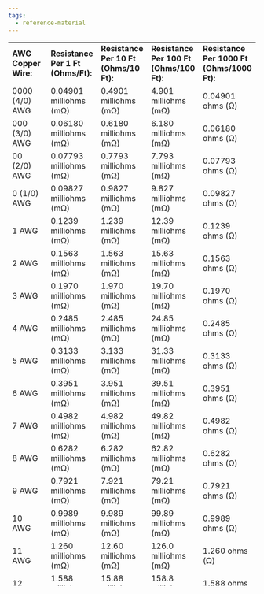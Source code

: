 ```yaml
---
tags:
  - reference-material
---
```



<table style="border-collapse: collapse; width: 100%; height: 1104px;">
<tbody>
<tr style="height: 48px;">
<td style="width: 20%; height: 48px;"><strong>AWG Copper Wire:</strong></td>
<td style="width: 20%; height: 48px;"><b>Resistance Per 1 Ft (Ohms/Ft):</b></td>
<td style="width: 20%; height: 48px;"><b>Resistance Per 10 Ft (Ohms/10 Ft):</b></td>
<td style="width: 20%; height: 48px;"><b>Resistance Per 100 Ft (Ohms/100 Ft):</b></td>
<td style="width: 20%; height: 48px;"><b>Resistance Per 1000 Ft (Ohms/1000 Ft):</b></td>
</tr>
<tr>
<td style="width: 20%; height: 24px;">0000 (4/0) AWG</td>
<td style="width: 20%; height: 24px;">0.04901 milliohms (mΩ)</td>
<td style="width: 20%; height: 24px;">0.4901 milliohms (mΩ)</td>
<td style="width: 20%; height: 24px;">4.901 milliohms (mΩ)</td>
<td style="width: 20%; height: 24px;">0.04901 ohms (Ω)</td>
</tr>
<tr>
<td style="width: 20%; height: 24px;">000 (3/0) AWG</td>
<td style="width: 20%; height: 24px;">0.06180 milliohms (mΩ)</td>
<td style="width: 20%; height: 24px;">0.6180 milliohms (mΩ)</td>
<td style="width: 20%; height: 24px;">6.180 milliohms (mΩ)</td>
<td style="width: 20%; height: 24px;">0.06180 ohms (Ω)</td>
</tr>
<tr>
<td style="width: 20%; height: 24px;">00 (2/0) AWG</td>
<td style="width: 20%; height: 24px;">0.07793 milliohms (mΩ)</td>
<td style="width: 20%; height: 24px;">0.7793 milliohms (mΩ)</td>
<td style="width: 20%; height: 24px;">7.793 milliohms (mΩ)</td>
<td style="width: 20%; height: 24px;">0.07793 ohms (Ω)</td>
</tr>
<tr>
<td style="width: 20%; height: 24px;">0 (1/0) AWG</td>
<td style="width: 20%; height: 24px;">0.09827 milliohms (mΩ)</td>
<td style="width: 20%; height: 24px;">0.9827 milliohms (mΩ)</td>
<td style="width: 20%; height: 24px;">9.827 milliohms (mΩ)</td>
<td style="width: 20%; height: 24px;">0.09827 ohms (Ω)</td>
</tr>
<tr>
<td style="width: 20%; height: 24px;">1 AWG</td>
<td style="width: 20%; height: 24px;">0.1239 milliohms (mΩ)</td>
<td style="width: 20%; height: 24px;">1.239 milliohms (mΩ)</td>
<td style="width: 20%; height: 24px;">12.39 milliohms (mΩ)</td>
<td style="width: 20%; height: 24px;">0.1239 ohms (Ω)</td>
</tr>
<tr>
<td style="width: 20%; height: 24px;">2 AWG</td>
<td style="width: 20%; height: 24px;">0.1563 milliohms (mΩ)</td>
<td style="width: 20%; height: 24px;">1.563 milliohms (mΩ)</td>
<td style="width: 20%; height: 24px;">15.63 milliohms (mΩ)</td>
<td style="width: 20%; height: 24px;">0.1563 ohms (Ω)</td>
</tr>
<tr>
<td style="width: 20%; height: 24px;">3 AWG</td>
<td style="width: 20%; height: 24px;">0.1970 milliohms (mΩ)</td>
<td style="width: 20%; height: 24px;">1.970 milliohms (mΩ)</td>
<td style="width: 20%; height: 24px;">19.70 milliohms (mΩ)</td>
<td style="width: 20%; height: 24px;">0.1970 ohms (Ω)</td>
</tr>
<tr>
<td style="width: 20%; height: 24px;">4 AWG</td>
<td style="width: 20%; height: 24px;">0.2485 milliohms (mΩ)</td>
<td style="width: 20%; height: 24px;">2.485 milliohms (mΩ)</td>
<td style="width: 20%; height: 24px;">24.85 milliohms (mΩ)</td>
<td style="width: 20%; height: 24px;">0.2485 ohms (Ω)</td>
</tr>
<tr>
<td style="width: 20%; height: 24px;">5 AWG</td>
<td style="width: 20%; height: 24px;">0.3133 milliohms (mΩ)</td>
<td style="width: 20%; height: 24px;">3.133 milliohms (mΩ)</td>
<td style="width: 20%; height: 24px;">31.33 milliohms (mΩ)</td>
<td style="width: 20%; height: 24px;">0.3133 ohms (Ω)</td>
</tr>
<tr>
<td style="width: 20%; height: 24px;">6 AWG</td>
<td style="width: 20%; height: 24px;">0.3951 milliohms (mΩ)</td>
<td style="width: 20%; height: 24px;">3.951 milliohms (mΩ)</td>
<td style="width: 20%; height: 24px;">39.51 milliohms (mΩ)</td>
<td style="width: 20%; height: 24px;">0.3951 ohms (Ω)</td>
</tr>
<tr>
<td style="width: 20%; height: 24px;">7 AWG</td>
<td style="width: 20%; height: 24px;">0.4982 milliohms (mΩ)</td>
<td style="width: 20%; height: 24px;">4.982 milliohms (mΩ)</td>
<td style="width: 20%; height: 24px;">49.82 milliohms (mΩ)</td>
<td style="width: 20%; height: 24px;">0.4982 ohms (Ω)</td>
</tr>
<tr>
<td style="width: 20%; height: 24px;">8 AWG</td>
<td style="width: 20%; height: 24px;">0.6282 milliohms (mΩ)</td>
<td style="width: 20%; height: 24px;">6.282 milliohms (mΩ)</td>
<td style="width: 20%; height: 24px;">62.82 milliohms (mΩ)</td>
<td style="width: 20%; height: 24px;">0.6282 ohms (Ω)</td>
</tr>
<tr>
<td style="width: 20%; height: 24px;">9 AWG</td>
<td style="width: 20%; height: 24px;">0.7921 milliohms (mΩ)</td>
<td style="width: 20%; height: 24px;">7.921 milliohms (mΩ)</td>
<td style="width: 20%; height: 24px;">79.21 milliohms (mΩ)</td>
<td style="width: 20%; height: 24px;">0.7921 ohms (Ω)</td>
</tr>
<tr>
<td style="width: 20%; height: 24px;">10 AWG</td>
<td style="width: 20%; height: 24px;">0.9989 milliohms (mΩ)</td>
<td style="width: 20%; height: 24px;">9.989 milliohms (mΩ)</td>
<td style="width: 20%; height: 24px;">99.89 milliohms (mΩ)</td>
<td style="width: 20%; height: 24px;">0.9989 ohms (Ω)</td>
</tr>
<tr>
<td style="width: 20%; height: 24px;">11 AWG</td>
<td style="width: 20%; height: 24px;">1.260 milliohms (mΩ)</td>
<td style="width: 20%; height: 24px;">12.60 milliohms (mΩ)</td>
<td style="width: 20%; height: 24px;">126.0 milliohms (mΩ)</td>
<td style="width: 20%; height: 24px;">1.260 ohms (Ω)</td>
</tr>
<tr>
<td style="width: 20%; height: 24px;">12 AWG</td>
<td style="width: 20%; height: 24px;">1.588 milliohms (mΩ)</td>
<td style="width: 20%; height: 24px;">15.88 milliohms (mΩ)</td>
<td style="width: 20%; height: 24px;">158.8 milliohms (mΩ)</td>
<td style="width: 20%; height: 24px;">1.588 ohms (Ω)</td>
</tr>
<tr>
<td style="width: 20%; height: 24px;">13 AWG</td>
<td style="width: 20%; height: 24px;">2.003 milliohms (mΩ)</td>
<td style="width: 20%; height: 24px;">20.03 milliohms (mΩ)</td>
<td style="width: 20%; height: 24px;">200.3 milliohms (mΩ)</td>
<td style="width: 20%; height: 24px;">2.003 ohms (Ω)</td>
</tr>
<tr>
<td style="width: 20%; height: 24px;">14 AWG</td>
<td style="width: 20%; height: 24px;">2.525 milliohms (mΩ)</td>
<td style="width: 20%; height: 24px;">25.25 milliohms (mΩ)</td>
<td style="width: 20%; height: 24px;">252.5 milliohms (mΩ)</td>
<td style="width: 20%; height: 24px;">2.525 ohms (Ω)</td>
</tr>
<tr>
<td style="width: 20%; height: 24px;">15 AWG</td>
<td style="width: 20%; height: 24px;">3.184 milliohms (mΩ)</td>
<td style="width: 20%; height: 24px;">31.84 milliohms (mΩ)</td>
<td style="width: 20%; height: 24px;">318.4 milliohms (mΩ)</td>
<td style="width: 20%; height: 24px;">3.184 ohms (Ω)</td>
</tr>
<tr>
<td style="width: 20%; height: 24px;">16 AWG</td>
<td style="width: 20%; height: 24px;">4.016 milliohms (mΩ)</td>
<td style="width: 20%; height: 24px;">40.16 milliohms (mΩ)</td>
<td style="width: 20%; height: 24px;">401.6 milliohms (mΩ)</td>
<td style="width: 20%; height: 24px;">4.016 ohms (Ω)</td>
</tr>
<tr>
<td style="width: 20%; height: 24px;">17 AWG</td>
<td style="width: 20%; height: 24px;">5.064 milliohms (mΩ)</td>
<td style="width: 20%; height: 24px;">50.64 milliohms (mΩ)</td>
<td style="width: 20%; height: 24px;">506.4 milliohms (mΩ)</td>
<td style="width: 20%; height: 24px;">5.064 ohms (Ω)</td>
</tr>
<tr>
<td style="width: 20%; height: 24px;">18 AWG</td>
<td style="width: 20%; height: 24px;">6.385 milliohms (mΩ)</td>
<td style="width: 20%; height: 24px;">63.85 milliohms (mΩ)</td>
<td style="width: 20%; height: 24px;">638.5 milliohms (mΩ)</td>
<td style="width: 20%; height: 24px;">6.385 ohms (Ω)</td>
</tr>
<tr>
<td style="width: 20%; height: 24px;">19 AWG</td>
<td style="width: 20%; height: 24px;">8.051 milliohms (mΩ)</td>
<td style="width: 20%; height: 24px;">80.51 milliohms (mΩ)</td>
<td style="width: 20%; height: 24px;">805.1 milliohms (mΩ)</td>
<td style="width: 20%; height: 24px;">8.051 ohms (Ω)</td>
</tr>
<tr>
<td style="width: 20%; height: 24px;">20 AWG</td>
<td style="width: 20%; height: 24px;">10.15 milliohms (mΩ)</td>
<td style="width: 20%; height: 24px;">101.5 milliohms (mΩ)</td>
<td style="width: 20%; height: 24px;">1015 milliohms (mΩ)</td>
<td style="width: 20%; height: 24px;">10.15 ohms (Ω)</td>
</tr>
<tr>
<td style="width: 20%; height: 24px;">21 AWG</td>
<td style="width: 20%; height: 24px;">12.80 milliohms (mΩ)</td>
<td style="width: 20%; height: 24px;">128.0 milliohms (mΩ)</td>
<td style="width: 20%; height: 24px;">1280 milliohms (mΩ)</td>
<td style="width: 20%; height: 24px;">12.80 ohms (Ω)</td>
</tr>
<tr>
<td style="width: 20%; height: 24px;">22 AWG</td>
<td style="width: 20%; height: 24px;">16.14 milliohms (mΩ)</td>
<td style="width: 20%; height: 24px;">161.4 milliohms (mΩ)</td>
<td style="width: 20%; height: 24px;">1614 milliohms (mΩ)</td>
<td style="width: 20%; height: 24px;">16.14 ohms (Ω)</td>
</tr>
<tr>
<td style="width: 20%; height: 24px;">23 AWG</td>
<td style="width: 20%; height: 24px;">20.36 milliohms (mΩ)</td>
<td style="width: 20%; height: 24px;">203.6 milliohms (mΩ)</td>
<td style="width: 20%; height: 24px;">2036 milliohms (mΩ)</td>
<td style="width: 20%; height: 24px;">20.36 ohms (Ω)</td>
</tr>
<tr>
<td style="width: 20%; height: 24px;">24 AWG</td>
<td style="width: 20%; height: 24px;">25.67 milliohms (mΩ)</td>
<td style="width: 20%; height: 24px;">256.7 milliohms (mΩ)</td>
<td style="width: 20%; height: 24px;">2567 milliohms (mΩ)</td>
<td style="width: 20%; height: 24px;">25.67 ohms (Ω)</td>
</tr>
<tr>
<td style="width: 20%; height: 24px;">25 AWG</td>
<td style="width: 20%; height: 24px;">32.37 milliohms (mΩ)</td>
<td style="width: 20%; height: 24px;">322.7 milliohms (mΩ)</td>
<td style="width: 20%; height: 24px;">3237 milliohms (mΩ)</td>
<td style="width: 20%; height: 24px;">32.37 ohms (Ω)</td>
</tr>
<tr>
<td style="width: 20%; height: 24px;">26 AWG</td>
<td style="width: 20%; height: 24px;">40.81 milliohms (mΩ)</td>
<td style="width: 20%; height: 24px;">408.1 milliohms (mΩ)</td>
<td style="width: 20%; height: 24px;">4081 milliohms (mΩ)</td>
<td style="width: 20%; height: 24px;">40.81 ohms (Ω)</td>
</tr>
<tr>
<td style="width: 20%; height: 24px;">27 AWG</td>
<td style="width: 20%; height: 24px;">51.47 milliohms (mΩ)</td>
<td style="width: 20%; height: 24px;">514.7 milliohms (mΩ)</td>
<td style="width: 20%; height: 24px;">5147 milliohms (mΩ)</td>
<td style="width: 20%; height: 24px;">51.47 ohms (Ω)</td>
</tr>
<tr>
<td style="width: 20%; height: 24px;">28 AWG</td>
<td style="width: 20%; height: 24px;">64.90 milliohms (mΩ)</td>
<td style="width: 20%; height: 24px;">649.0 milliohms (mΩ)</td>
<td style="width: 20%; height: 24px;">6490 milliohms (mΩ)</td>
<td style="width: 20%; height: 24px;">64.90 ohms (Ω)</td>
</tr>
<tr>
<td style="width: 20%; height: 24px;">29 AWG</td>
<td style="width: 20%; height: 24px;">81.84 milliohms (mΩ)</td>
<td style="width: 20%; height: 24px;">818.4 milliohms (mΩ)</td>
<td style="width: 20%; height: 24px;">8184 milliohms (mΩ)</td>
<td style="width: 20%; height: 24px;">81.84 ohms (Ω)</td>
</tr>
<tr>
<td style="width: 20%; height: 24px;">30 AWG</td>
<td style="width: 20%; height: 24px;">103.2 milliohms (mΩ)</td>
<td style="width: 20%; height: 24px;">1032 milliohms (mΩ)</td>
<td style="width: 20%; height: 24px;">10320 milliohms (mΩ)</td>
<td style="width: 20%; height: 24px;">103.2 ohms (Ω)</td>
</tr>
<tr>
<td style="width: 20%; height: 24px;">31 AWG</td>
<td style="width: 20%; height: 24px;">130.1 milliohms (mΩ)</td>
<td style="width: 20%; height: 24px;">1301 milliohms (mΩ)</td>
<td style="width: 20%; height: 24px;">13010 milliohms (mΩ)</td>
<td style="width: 20%; height: 24px;">130.1 ohms (Ω)</td>
</tr>
<tr>
<td style="width: 20%; height: 24px;">32 AWG</td>
<td style="width: 20%; height: 24px;">164.1 milliohms (mΩ)</td>
<td style="width: 20%; height: 24px;">1641 milliohms (mΩ)</td>
<td style="width: 20%; height: 24px;">16410 milliohms (mΩ)</td>
<td style="width: 20%; height: 24px;">164.1 ohms (Ω)</td>
</tr>
<tr>
<td style="width: 20%; height: 24px;">33 AWG</td>
<td style="width: 20%; height: 24px;">206.9 milliohms (mΩ)</td>
<td style="width: 20%; height: 24px;">2069 milliohms (mΩ)</td>
<td style="width: 20%; height: 24px;">20690 milliohms (mΩ)</td>
<td style="width: 20%; height: 24px;">206.9 ohms (Ω)</td>
</tr>
<tr>
<td style="width: 20%; height: 24px;">34 AWG</td>
<td style="width: 20%; height: 24px;">260.9 milliohms (mΩ)</td>
<td style="width: 20%; height: 24px;">2609 milliohms (mΩ)</td>
<td style="width: 20%; height: 24px;">26090 milliohms (mΩ)</td>
<td style="width: 20%; height: 24px;">260.9 ohms (Ω)</td>
</tr>
<tr>
<td style="width: 20%; height: 24px;">35 AWG</td>
<td style="width: 20%; height: 24px;">329.0 milliohms (mΩ)</td>
<td style="width: 20%; height: 24px;">3290 milliohms (mΩ)</td>
<td style="width: 20%; height: 24px;">32900 milliohms (mΩ)</td>
<td style="width: 20%; height: 24px;">329.0 ohms (Ω)</td>
</tr>
<tr>
<td style="width: 20%; height: 24px;">36 AWG</td>
<td style="width: 20%; height: 24px;">414.8 milliohms (mΩ)</td>
<td style="width: 20%; height: 24px;">4148 milliohms (mΩ)</td>
<td style="width: 20%; height: 24px;">41480 milliohms (mΩ)</td>
<td style="width: 20%; height: 24px;">414.8 ohms (Ω)</td>
</tr>
<tr>
<td style="width: 20%; height: 24px;">37 AWG</td>
<td style="width: 20%; height: 24px;">523.1 milliohms (mΩ)</td>
<td style="width: 20%; height: 24px;">5231 milliohms (mΩ)</td>
<td style="width: 20%; height: 24px;">52310 milliohms (mΩ)</td>
<td style="width: 20%; height: 24px;">523.1 ohms (Ω)</td>
</tr>
<tr>
<td style="width: 20%; height: 24px;">38 AWG</td>
<td style="width: 20%; height: 24px;">659.6 milliohms (mΩ)</td>
<td style="width: 20%; height: 24px;">6596 milliohms (mΩ)</td>
<td style="width: 20%; height: 24px;">65960 milliohms (mΩ)</td>
<td style="width: 20%; height: 24px;">659.6 ohms (Ω)</td>
</tr>
<tr>
<td style="width: 20%; height: 24px;">39 AWG</td>
<td style="width: 20%; height: 24px;">831.8 milliohms (mΩ)</td>
<td style="width: 20%; height: 24px;">8318 milliohms (mΩ)</td>
<td style="width: 20%; height: 24px;">83180 milliohms (mΩ)</td>
<td style="width: 20%; height: 24px;">831.8 ohms (Ω)</td>
</tr>
<td style="width: 20%; height: 24px;">40 AWG</td>
<td style="width: 20%; height: 24px;">1049 milliohms (mΩ)</td>
<td style="width: 20%; height: 24px;">10490 milliohms (mΩ)</td>
<td style="width: 20%; height: 24px;">104900 milliohms (mΩ)</td>
<td style="width: 20%; height: 24px;">1049 ohms (Ω)</td>
</tr>

